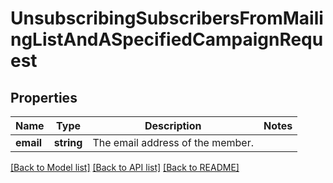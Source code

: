 # UnsubscribingSubscribersFromMailingListAndASpecifiedCampaignRequest

## Properties
Name | Type | Description | Notes
------------ | ------------- | ------------- | -------------
**email** | **string** | The email address of the member. | 

[[Back to Model list]](../README.md#documentation-for-models) [[Back to API list]](../README.md#documentation-for-api-endpoints) [[Back to README]](../README.md)


